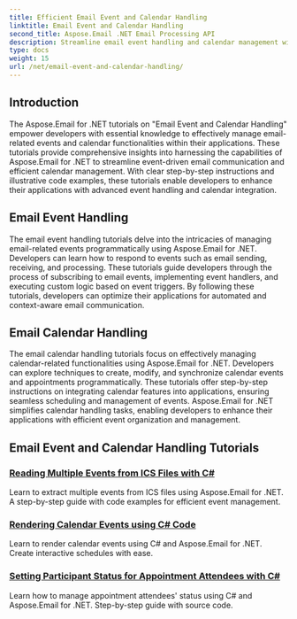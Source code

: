 ```yaml
---
title: Efficient Email Event and Calendar Handling
linktitle: Email Event and Calendar Handling
second_title: Aspose.Email .NET Email Processing API
description: Streamline email event handling and calendar management with Aspose.Email for .NET tutorials. Learn to automate email events and seamlessly integrate calendar functionalities.
type: docs
weight: 15
url: /net/email-event-and-calendar-handling/
---
```


## Introduction

The Aspose.Email for .NET tutorials on "Email Event and Calendar Handling" empower developers with essential knowledge to effectively manage email-related events and calendar functionalities within their applications. These tutorials provide comprehensive insights into harnessing the capabilities of Aspose.Email for .NET to streamline event-driven email communication and efficient calendar management. With clear step-by-step instructions and illustrative code examples, these tutorials enable developers to enhance their applications with advanced event handling and calendar integration.

## Email Event Handling

The email event handling tutorials delve into the intricacies of managing email-related events programmatically using Aspose.Email for .NET. Developers can learn how to respond to events such as email sending, receiving, and processing. These tutorials guide developers through the process of subscribing to email events, implementing event handlers, and executing custom logic based on event triggers. By following these tutorials, developers can optimize their applications for automated and context-aware email communication.

## Email Calendar Handling

The email calendar handling tutorials focus on effectively managing calendar-related functionalities using Aspose.Email for .NET. Developers can explore techniques to create, modify, and synchronize calendar events and appointments programmatically. These tutorials offer step-by-step instructions on integrating calendar features into applications, ensuring seamless scheduling and management of events. Aspose.Email for .NET simplifies calendar handling tasks, enabling developers to enhance their applications with efficient event organization and management.

## Email Event and Calendar Handling Tutorials

### [Reading Multiple Events from ICS Files with C#](./reading-multiple-events-from-ics-files-with-csharp/)
Learn to extract multiple events from ICS files using Aspose.Email for .NET. A step-by-step guide with code examples for efficient event management.
### [Rendering Calendar Events using C# Code](./rendering-calendar-events-using-csharp-code/)
Learn to render calendar events using C# and Aspose.Email for .NET. Create interactive schedules with ease.
### [Setting Participant Status for Appointment Attendees with C#](./setting-participant-status-for-appointment-attendees-with-csharp/)
Learn how to manage appointment attendees' status using C# and Aspose.Email for .NET. Step-by-step guide with source code.